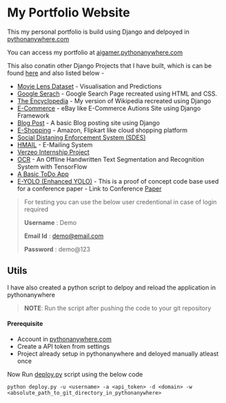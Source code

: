 # My Portfolio Website

This my personal portfolio is build using Django and delpoyed in [pythonanywhere.com](https://www.pythonanywhere.com/)

You can access my portfolio at [aigamer.pythonanywhere.com](https://aigamer.pythonanywhere.com/)

This also conatin other Django Projects that I have built, which is can be found [here](https://aigamer.pythonanywhere.com/#projects) and also listed below - 

- [Movie Lens Dataset](https://aigamer28100.github.io/Movie-Lens-Dataset-Visualization-and-Prediction/)  - Visualisation and Predictions
- [Google Serach](https://aigamer28100.github.io/Google-Search/) - Google Search Page recreated using HTML and CSS.
- [The Encyclopedia](https://aigamer.pythonanywhere.com/encyclopedia/) - My version of Wikipedia recreated using Django
- [E-Commerce](https://aigamer.pythonanywhere.com/auctions/) - eBay like E-Commerce Autions Site using Django Framework
- [Blog Post](https://aigamer.pythonanywhere.com/blog/) - A basic Blog posting site using Django
- [E-Shopping](https://aigamer.pythonanywhere.com/ecart/) - Amazon, Flipkart like cloud shopping platform
- [Social Distaning Enforcement System (SDES)](https://github.com/AIGamer28100/Social-Distance-Detection-using-OpenCV)
- [HMAIL](https://aigamer.pythonanywhere.com/hmail/) - E-Mailing System
- [Verzeo Internship Project](https://github.com/AIGamer28100/Verzeo-Internship)
- [OCR](https://github.com/AIGamer28100/Design-Project-II) - An Offline Handwritten Text Segmentation and Recognition System with TensorFlow
- [A Basic ToDo App](https://aigamer.pythonanywhere.com/todo/)
- [E-YOLO (Enhanced YOLO)](https://github.com/HariHaran-S-HITS/E-YOLO) - This is a proof of concept code base used for a conference paper - Link to Conference [Paper](https://ieeexplore.ieee.org/document/9885410)

> For testing you can use the below user credentional in case of login required
> 
> **Username** : Demo
> 
> **Email Id** : demo@email.com
> 
> **Password** : demo@123



## Utils

I have also created a python script to delpoy and reload the application in pythonanywhere

> **NOTE**: Run the script after pushing the code to your git repository

#### Prerequisite

- Account in [pythonanywhere.com](https://www.pythonanywhere.com)
- Create a API token from settings
- Project already setup in pythonanywhere and deloyed manually atleast once

Now Run [deploy.py](deploy.py) script using the below code
```
python deploy.py -u <username> -a <api_token> -d <domain> -w <absolute_path_to_git_directory_in_pythonanywhere>
```
